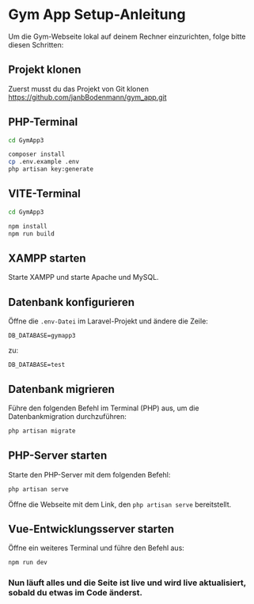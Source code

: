 # Gym App Setup-Anleitung

Um die Gym-Webseite lokal auf deinem Rechner einzurichten, folge bitte diesen Schritten:

## Projekt klonen

Zuerst musst du das Projekt von Git klonen </br>
<https://github.com/janbBodenmann/gym_app.git>

## PHP-Terminal

```bash
cd GymApp3
```

```bash
composer install
cp .env.example .env
php artisan key:generate
```

## VITE-Terminal

```bash
cd GymApp3
```

```bash
npm install
npm run build
```

## XAMPP starten
Starte XAMPP und starte Apache und MySQL.

## Datenbank konfigurieren
Öffne die `.env-Datei` im Laravel-Projekt und ändere die Zeile:


<code>DB_DATABASE=gymapp3</code>

zu:

<code>DB_DATABASE=test</code>

## Datenbank migrieren
Führe den folgenden Befehl im Terminal (PHP) aus, um die Datenbankmigration durchzuführen:

```bash
php artisan migrate
```

## PHP-Server starten
Starte den PHP-Server mit dem folgenden Befehl:

```bash
php artisan serve
```

Öffne die Webseite mit dem Link, den `php artisan serve` bereitstellt.

## Vue-Entwicklungsserver starten
Öffne ein weiteres Terminal und führe den Befehl aus:
```bash
npm run dev
```


### Nun läuft alles und die Seite ist live und wird live aktualisiert, sobald du etwas im Code änderst.